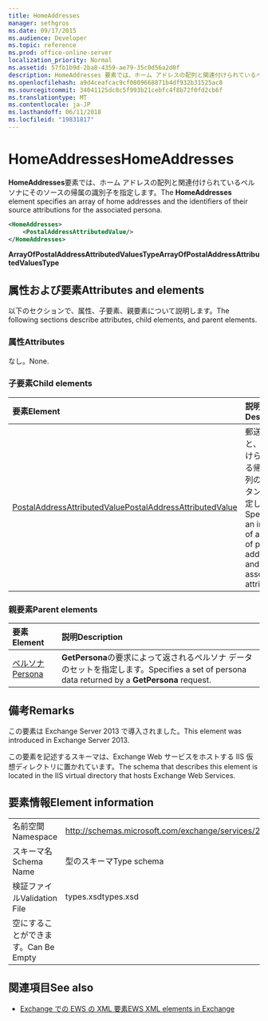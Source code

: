 ```yaml
---
title: HomeAddresses
manager: sethgros
ms.date: 09/17/2015
ms.audience: Developer
ms.topic: reference
ms.prod: office-online-server
localization_priority: Normal
ms.assetid: 57fb1b9d-2ba8-4359-ae79-35c0d56a2d0f
description: HomeAddresses 要素では、ホーム アドレスの配列と関連付けられているペルソナにそのソースの帰属の識別子を指定します。
ms.openlocfilehash: a9d4ceafcac9cf0809668871b4df932b31525ac8
ms.sourcegitcommit: 34041125dc8c5f993b21cebfc4f8b72f0fd2cb6f
ms.translationtype: MT
ms.contentlocale: ja-JP
ms.lasthandoff: 06/11/2018
ms.locfileid: "19831817"
---
```

# <a name="homeaddresses"></a><span data-ttu-id="01fcd-103">HomeAddresses</span><span class="sxs-lookup"><span data-stu-id="01fcd-103">HomeAddresses</span></span>

<span data-ttu-id="01fcd-104">**HomeAddresses**要素では、ホーム アドレスの配列と関連付けられているペルソナにそのソースの帰属の識別子を指定します。</span><span class="sxs-lookup"><span data-stu-id="01fcd-104">The **HomeAddresses** element specifies an array of home addresses and the identifiers of their source attributions for the associated persona.</span></span> 
  
```XML
<HomeAddresses>
    <PostalAddressAttributedValue/>
</HomeAddresses>
```

 <span data-ttu-id="01fcd-105">**ArrayOfPostalAddressAttributedValuesType**</span><span class="sxs-lookup"><span data-stu-id="01fcd-105">**ArrayOfPostalAddressAttributedValuesType**</span></span>
## <a name="attributes-and-elements"></a><span data-ttu-id="01fcd-106">属性および要素</span><span class="sxs-lookup"><span data-stu-id="01fcd-106">Attributes and elements</span></span>

<span data-ttu-id="01fcd-107">以下のセクションで、属性、子要素、親要素について説明します。</span><span class="sxs-lookup"><span data-stu-id="01fcd-107">The following sections describe attributes, child elements, and parent elements.</span></span>
  
### <a name="attributes"></a><span data-ttu-id="01fcd-108">属性</span><span class="sxs-lookup"><span data-stu-id="01fcd-108">Attributes</span></span>

<span data-ttu-id="01fcd-109">なし。</span><span class="sxs-lookup"><span data-stu-id="01fcd-109">None.</span></span>
  
### <a name="child-elements"></a><span data-ttu-id="01fcd-110">子要素</span><span class="sxs-lookup"><span data-stu-id="01fcd-110">Child elements</span></span>

|<span data-ttu-id="01fcd-111">**要素**</span><span class="sxs-lookup"><span data-stu-id="01fcd-111">**Element**</span></span>|<span data-ttu-id="01fcd-112">**説明**</span><span class="sxs-lookup"><span data-stu-id="01fcd-112">**Description**</span></span>|
|:-----|:-----|
|[<span data-ttu-id="01fcd-113">PostalAddressAttributedValue</span><span class="sxs-lookup"><span data-stu-id="01fcd-113">PostalAddressAttributedValue</span></span>](postaladdressattributedvalue.md) <br/> |<span data-ttu-id="01fcd-114">郵送先住所と、関連付けられている帰属の配列のインスタンスを指定します。</span><span class="sxs-lookup"><span data-stu-id="01fcd-114">Specifies an instance of an array of postal addresses and their associated attributions.</span></span>  <br/> |
   
### <a name="parent-elements"></a><span data-ttu-id="01fcd-115">親要素</span><span class="sxs-lookup"><span data-stu-id="01fcd-115">Parent elements</span></span>

|<span data-ttu-id="01fcd-116">**要素**</span><span class="sxs-lookup"><span data-stu-id="01fcd-116">**Element**</span></span>|<span data-ttu-id="01fcd-117">**説明**</span><span class="sxs-lookup"><span data-stu-id="01fcd-117">**Description**</span></span>|
|:-----|:-----|
|[<span data-ttu-id="01fcd-118">ペルソナ</span><span class="sxs-lookup"><span data-stu-id="01fcd-118">Persona</span></span>](persona.md) <br/> |<span data-ttu-id="01fcd-119">**GetPersona**の要求によって返されるペルソナ データのセットを指定します。</span><span class="sxs-lookup"><span data-stu-id="01fcd-119">Specifies a set of persona data returned by a **GetPersona** request.</span></span>  <br/> |
   
## <a name="remarks"></a><span data-ttu-id="01fcd-120">備考</span><span class="sxs-lookup"><span data-stu-id="01fcd-120">Remarks</span></span>

<span data-ttu-id="01fcd-121">この要素は Exchange Server 2013 で導入されました。</span><span class="sxs-lookup"><span data-stu-id="01fcd-121">This element was introduced in Exchange Server 2013.</span></span>
  
<span data-ttu-id="01fcd-122">この要素を記述するスキーマは、Exchange Web サービスをホストする IIS 仮想ディレクトリに置かれています。</span><span class="sxs-lookup"><span data-stu-id="01fcd-122">The schema that describes this element is located in the IIS virtual directory that hosts Exchange Web Services.</span></span>
  
## <a name="element-information"></a><span data-ttu-id="01fcd-123">要素情報</span><span class="sxs-lookup"><span data-stu-id="01fcd-123">Element information</span></span>

|||
|:-----|:-----|
|<span data-ttu-id="01fcd-124">名前空間</span><span class="sxs-lookup"><span data-stu-id="01fcd-124">Namespace</span></span>  <br/> |http://schemas.microsoft.com/exchange/services/2006/types  <br/> |
|<span data-ttu-id="01fcd-125">スキーマ名</span><span class="sxs-lookup"><span data-stu-id="01fcd-125">Schema Name</span></span>  <br/> |<span data-ttu-id="01fcd-126">型のスキーマ</span><span class="sxs-lookup"><span data-stu-id="01fcd-126">Type schema</span></span>  <br/> |
|<span data-ttu-id="01fcd-127">検証ファイル</span><span class="sxs-lookup"><span data-stu-id="01fcd-127">Validation File</span></span>  <br/> |<span data-ttu-id="01fcd-128">types.xsd</span><span class="sxs-lookup"><span data-stu-id="01fcd-128">types.xsd</span></span>  <br/> |
|<span data-ttu-id="01fcd-129">空にすることができます。</span><span class="sxs-lookup"><span data-stu-id="01fcd-129">Can Be Empty</span></span>  <br/> ||
   
## <a name="see-also"></a><span data-ttu-id="01fcd-130">関連項目</span><span class="sxs-lookup"><span data-stu-id="01fcd-130">See also</span></span>



- [<span data-ttu-id="01fcd-131">Exchange での EWS の XML 要素</span><span class="sxs-lookup"><span data-stu-id="01fcd-131">EWS XML elements in Exchange</span></span>](ews-xml-elements-in-exchange.md)

